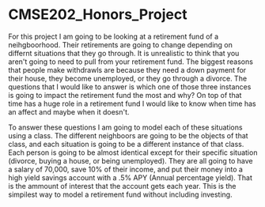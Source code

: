 # CMSE202_Honors_Project

For this project I am going to be looking at a retirement fund of a neihgboorhood. Their retirements are going to change depending on differnt
situations that they go through. It is unrealistic to think that you aren't going to need to pull from your retirement fund. The biggest reasons that people 
make withdrawls are because they need a down payment for their house, they become unemployed, or they go through a divorce. The questions that I would like 
to answer is which one of those three instances is going to impact the retirement fund the most and why? On top of that time has a huge role in a retirement fund 
I would like to know when time has an affect and maybe when it doesn't. 

To answer these questions I am going to model each of these situations using a class. The different neighboors are going to be the objects of that class, and 
each situation is going to be a different instance of that class. Each person is going to be almost identical except for their specific situation (divorce, buying a 
house, or being unemployed). They are all going to have a salary of 70,000, save 10% of their income, and put their money into a high yield savings account with 
a .5% APY (Annual percentage yield). That is the ammount of interest that the account gets each year. This is the simpilest way to model a retirement fund without including investing. 

